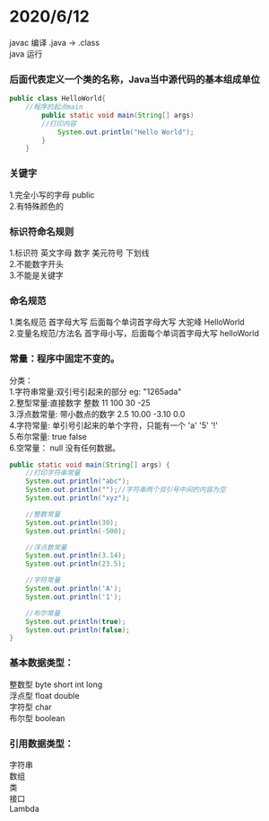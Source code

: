 
 # 2020/6/12

javac 编译 .java -> .class  
java 运行  

  ###  后面代表定义一个类的名称，Java当中源代码的基本组成单位

```java
public class HelloWorld{
    //程序的起点main
        public static void main(String[] args)
        //打印内容
            System.out.println("Hello World");
        }
    }
```


  ###  关键字  
  1.完全小写的字母 public  
  2.有特殊颜色的  
  
  ###  标识符命名规则  
  1.标识符 英文字母 数字 美元符号 下划线  
  2.不能数字开头   
  3.不能是关键字  
  
  ###  命名规范  
  1.类名规范 首字母大写 后面每个单词首字母大写 大驼峰 HelloWorld  
  2.变量名规范/方法名   首字母小写，后面每个单词首字母大写 helloWorld  
  
  ###  常量：程序中固定不变的。  
  分类：  
   1.字符串常量:双引号引起来的部分         eg: "1265ada"  
   2.整型常量:直接数字 整数                11 100 30 -25  
   3.浮点数常量: 带小数点的数字             2.5 10.00 -3.10 0.0  
   4.字符常量: 单引号引起来的单个字符，只能有一个        'a' '5' '!'  
   5.布尔常量:                             true false  
   6.空常量： null 没有任何数据。  
 
```java
public static void main(String[] args) {
    //打印字符串常量
    System.out.println("abc");
    System.out.println("");//字符串两个双引号中间的内容为空
    System.out.println("xyz");

    //整数常量
    System.out.println(30);
    System.out.println(-500);

    //浮点数常量
    System.out.println(3.14);
    System.out.println(23.5);

    //字符常量
    System.out.println('A');
    System.out.println('1');

    //布尔常量
    System.out.println(true);
    System.out.println(false);
}
```

  ###  基本数据类型：  
  整数型  byte short int long  
  浮点型  float double  
  字符型  char  
  布尔型  boolean  
  
  ###  引用数据类型：  
  字符串  
  数组   
  类   
  接口   
  Lambda
 


